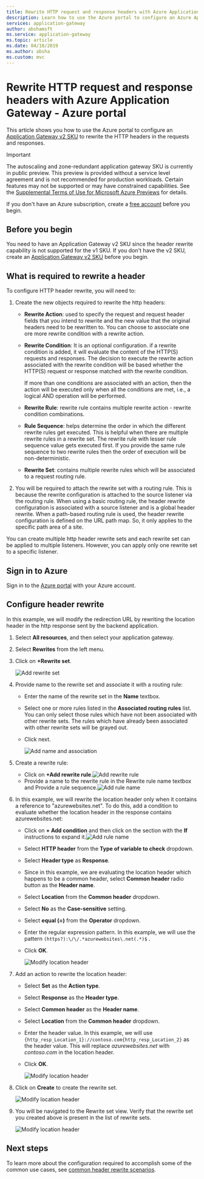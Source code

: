 ```yaml
---
title: Rewrite HTTP request and response headers with Azure Application Gateway - Azure portal | Microsoft Docs
description: Learn how to use the Azure portal to configure an Azure Application Gateway to rewrite the HTTP headers in the requests and responses passing through the gateway
services: application-gateway
author: abshamsft
ms.service: application-gateway
ms.topic: article
ms.date: 04/10/2019
ms.author: absha
ms.custom: mvc
---
```

# Rewrite HTTP request and response headers with Azure Application Gateway - Azure portal

This article shows you how to use the Azure portal to configure an [Application Gateway v2 SKU](<https://docs.microsoft.com/azure/application-gateway/application-gateway-autoscaling-zone-redundant>)  to rewrite the HTTP headers in the requests and responses.

> [!IMPORTANT]
> The autoscaling and zone-redundant application gateway SKU is currently in public preview. This preview is provided without a service level agreement and is not recommended for production workloads. Certain features may not be supported or may have constrained capabilities. See the [Supplemental Terms of Use for Microsoft Azure Previews](https://azure.microsoft.com/support/legal/preview-supplemental-terms/) for details.

If you don't have an Azure subscription, create a [free account](https://azure.microsoft.com/free/?WT.mc_id=A261C142F) before you begin.

## Before you begin

You need to have an Application Gateway v2 SKU  since the header rewrite capability is not supported for the v1 SKU. If you don't have the v2 SKU, create an [Application Gateway v2 SKU](https://docs.microsoft.com/azure/application-gateway/tutorial-autoscale-ps>) before you begin.

## What is required to rewrite a header

To configure HTTP header rewrite, you will need to:

1. Create the new objects required to rewrite the http headers:

   - **Rewrite Action**: used to specify the request and request header fields that you intend to rewrite and the new value that the original headers need to be rewritten to. You can choose to associate one ore more rewrite condition with a rewrite action.

   - **Rewrite Condition**: It is an optional configuration. if a rewrite condition is added, it will evaluate the content of the HTTP(S) requests and responses. The decision to execute the rewrite action associated with the rewrite condition will be based whether the HTTP(S) request or response matched with the rewrite condition. 

     If more than one conditions are associated with an action, then the action will be executed only when all the conditions are met, i.e., a logical AND operation will be performed.

   - **Rewrite Rule**: rewrite rule contains multiple rewrite action - rewrite condition combinations.

   - **Rule Sequence**: helps determine the order in which the different rewrite rules get executed. This is helpful when there are multiple rewrite rules in a rewrite set. The rewrite rule with lesser rule sequence value gets executed first. If you provide the same rule sequence to two rewrite rules then the order of execution will be non-deterministic.

   - **Rewrite Set**: contains multiple rewrite rules which will be associated to a request routing rule.

2. You will be required to attach the rewrite set with a routing rule. This is because the rewrite configuration is attached to the source listener via the routing rule. When using a basic routing rule, the header rewrite configuration is associated with a source listener and is a global header rewrite. When a path-based routing rule is used, the header rewrite configuration is defined on the URL path map. So, it only applies to the specific path area of a site.

You can create multiple http header rewrite sets and each rewrite set can be applied to multiple listeners. However, you can apply only one rewrite set to a specific listener.

## Sign in to Azure

Sign in to the [Azure portal](https://portal.azure.com/) with your Azure account.

## Configure header rewrite

In this example, we will modify the redirection URL by rewriting the location header in the http response sent by the backend application. 

1. Select **All resources**, and then select your application gateway.

2. Select **Rewrites** from the left menu.

3. Click on **+Rewrite set**. 

   ![Add rewrite set](media/rewrite-http-headers-portal/add-rewrite-set.png)

4. Provide name to the rewrite set and associate it with a routing rule:

   - Enter the name of the rewrite set in the **Name** textbox.
   - Select one or more rules listed in the **Associated routing rules** list. You can only select those rules which have not been associated with other rewrite sets. The rules which have already been associated with other rewrite sets will be grayed out.
   - Click next.
   
     ![Add name and association](media/rewrite-http-headers-portal/name-and-association.png)

5. Create a rewrite rule:

   - Click on **+Add rewrite rule**.![Add rewrite rule](media/rewrite-http-headers-portal/add-rewrite-rule.png)
   - Provide a name to the rewrite rule in the Rewrite rule name textbox and Provide a rule sequence.![Add rule name](media/rewrite-http-headers-portal/rule-name.png)

6. In this example, we will rewrite the location header only when it contains a reference to "azurewebsites.net". To do this, add a condition to evaluate whether the location header in the response contains azurewebsites.net:

   - Click on **+ Add condition** and then click on the section with the **If** instructions to expand it.![Add rule name](media/rewrite-http-headers-portal/add-condition.png)

   - Select **HTTP header** from the **Type of variable to check** dropdown. 

   - Select **Header type** as **Response**.

   - Since in this example, we are evaluating the location header which happens to be a common header, select  **Common header** radio button as the **Header name**.

   - Select **Location** from the **Common header** dropdown.

   - Select **No** as the **Case-sensitive** setting.

   - Select **equal (=)** from the **Operator** dropdown.

   - Enter the regular expression pattern. In this example, we will use the pattern  `(https?):\/\/.*azurewebsites\.net(.*)$` .

   - Click **OK**.

     ![Modify location header](media/rewrite-http-headers-portal/condition.png)

7. Add an action to rewrite the location header:

   - Select **Set** as the **Action type**.

   - Select **Response** as the **Header type**.

   - Select **Common header** as the **Header name**.

   - Select **Location** from the **Common header** dropdown.

   - Enter the header value. In this example, we will use `{http_resp_Location_1}://contoso.com{http_resp_Location_2}` as the header value. This will replace *azurewebsites.net* with *contoso.com* in the location header.

   - Click **OK**.

     ![Modify location header](media/rewrite-http-headers-portal/action.png)

8. Click on **Create** to create the rewrite set.

   ![Modify location header](media/rewrite-http-headers-portal/create.png)

9. You will be navigated to the Rewrite set view. Verify that the rewrite set you created above is present in the list of rewrite sets.

   ![Modify location header](media/rewrite-http-headers-portal/rewrite-set-list.png)

## Next steps

To learn more about the configuration required to accomplish some of the common use cases, see [common header rewrite scenarios](https://docs.microsoft.com/azure/application-gateway/rewrite-http-headers).

   
